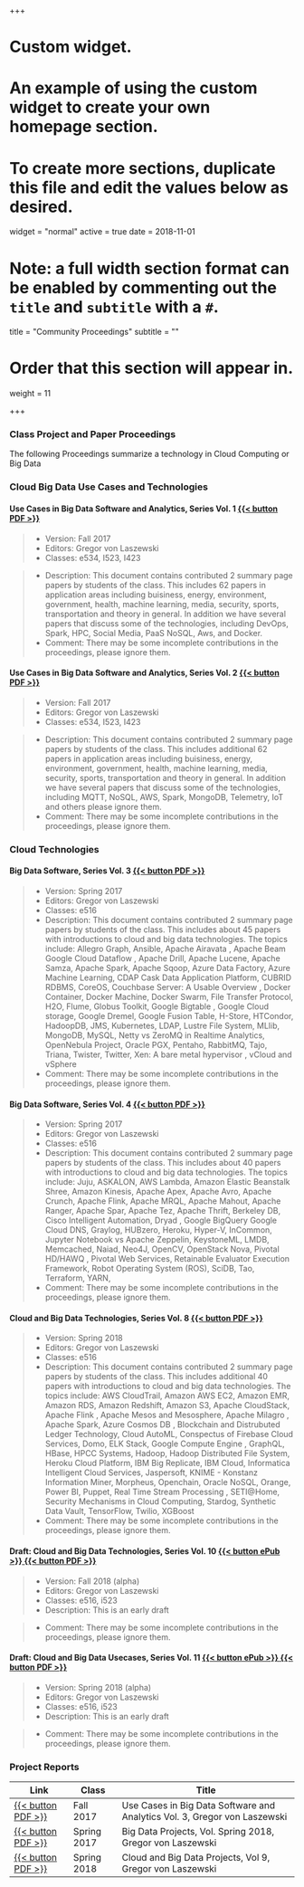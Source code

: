+++
# Custom widget.
# An example of using the custom widget to create your own homepage section.
# To create more sections, duplicate this file and edit the values below as desired.
widget = "normal"
active = true
date = 2018-11-01

# Note: a full width section format can be enabled by commenting out the `title` and `subtitle` with a `#`.
title = "Community Proceedings"
subtitle = ""

# Order that this section will appear in.
weight = 11

+++



### Class Project and Paper Proceedings

The following Proceedings summarize a technology in Cloud Computing or
Big Data



### Cloud Big Data Use Cases and Technologies

#### Use Cases in Big Data Software and Analytics, Series Vol. 1 [ {{< button PDF >}} ](http://cyberaide.org/papers/vonLaszewski-i523-v1.pdf) 

> * Version: Fall 2017
> * Editors: Gregor von Laszewski
> * Classes: e534, I523, I423

> * Description: This document contains contributed 2 summary page
>   papers by students of the class. This includes 62 papers in
>   application areas including buisiness, energy, environment,
>   government, health, machine learning, media, security, sports,
>   transportation and theory in general. In addition we have several
>   papers that discuss some of the technologies, including DevOps,
>   Spark, HPC, Social Media, PaaS NoSQL, Aws, and Docker.
> * Comment: There may be some incomplete contributions in the proceedings,
>   please ignore them.

#### Use Cases in Big Data Software and Analytics, Series Vol. 2 [ {{< button PDF >}} ](http://cyberaide.org/papers/vonLaszewski-i523-v2.pdf)

> * Version: Fall 2017
> * Editors: Gregor von Laszewski
> * Classes: e534, I523, I423

> * Description: This document contains contributed 2 summary page
>   papers by students of the class. This includes additional 62 papers in
>   application areas including buisiness, energy, environment,
>   government, health, machine learning, media, security, sports,
>   transportation and theory in general. In addition we have several
>   papers that discuss some of the technologies, including MQTT,
>   NoSQL, AWS, Spark, MongoDB, Telemetry, IoT and others
>   please ignore them.
> * Comment: There may be some incomplete contributions in the proceedings,
>   please ignore them.


### Cloud Technologies


#### Big Data Software,  Series Vol. 3 [ {{< button PDF >}} ](https://github.com/cloudmesh/sp17-i524/raw/master/paper1/proceedings.pdf)

> * Version: Spring 2017
> * Editors: Gregor von Laszewski
> * Classes: e516
> * Description: This document contains contributed 2 summary page
>   papers by students of the class. This includes about 45 papers
>   with introductions to cloud and big data technologies. The topics
>   include: Allegro Graph, Ansible, Apache Airavata , Apache Beam
>   Google Cloud Dataflow , Apache Drill, Apache Lucene, Apache Samza,
>   Apache Spark, Apache Sqoop, Azure Data Factory, Azure Machine
>   Learning, CDAP Cask Data Application Platform, CUBRID RDBMS,
>   CoreOS, Couchbase Server: A Usable Overview , Docker Container,
>   Docker Machine, Docker Swarm, File Transfer Protocol, H2O, Flume,
>   Globus Toolkit, Google Bigtable , Google Cloud storage, Google
>   Dremel, Google Fusion Table, H-Store, HTCondor, HadoopDB, JMS,
>   Kubernetes, LDAP, Lustre File System, MLlib, MongoDB, MySQL, Netty
>   vs ZeroMQ in Realtime Analytics, OpenNebula Project, Oracle PGX,
>   Pentaho, RabbitMQ, Tajo, Triana, Twister, Twitter, Xen: A bare
>   metal hypervisor , vCloud and vSphere
> * Comment: There may be some incomplete contributions in the proceedings,
>   please ignore them.

#### Big Data Software,  Series Vol. 4 [ {{< button PDF >}} ](https://github.com/cloudmesh/sp17-i524/raw/master/paper2/proceedings.pdf) 

> * Version: Spring 2017
> * Editors: Gregor von Laszewski
> * Classes: e516
> * Description: This document contains contributed 2 summary page
>   papers by students of the class. This includes about 40 papers
>   with introductions to cloud and big data technologies. The topics
>  include: Juju, ASKALON, AWS Lambda, Amazon Elastic Beanstalk Shree,
>  Amazon Kinesis, Apache Apex, Apache Avro, Apache Crunch, Apache
>  Flink, Apache MRQL, Apache Mahout, Apache Ranger, Apache Spar,
>  Apache Tez, Apache Thrift, Berkeley DB, Cisco Intelligent
>  Automation, Dryad , Google BigQuery Google Cloud DNS, Graylog,
>  HUBzero, Heroku, Hyper-V, InCommon, Jupyter Notebook vs Apache
>  Zeppelin, KeystoneML, LMDB, Memcached, Naiad, Neo4J, OpenCV,
>  OpenStack Nova, Pivotal HD/HAWQ , Pivotal Web Services, Retainable
>  Evaluator Execution Framework, Robot Operating System (ROS), SciDB,
>  Tao, Terraform, YARN,
> * Comment: There may be some incomplete contributions in the proceedings,
>   please ignore them.



#### Cloud and Big Data Technologies,  Series Vol. 8 [ {{< button PDF >}} ](http://cyberaide.org/papers/vonLaszewski-cloud-vol-8.pdf) 


> * Version: Spring 2018
> * Editors: Gregor von Laszewski
> * Classes: e516
> * Description: This document contains contributed 2 summary page
>   papers by students of the class. This includes additional 40
>   papers with introductions to cloud and big data technologies. The
>   topics include: AWS CloudTrail, Amazon AWS EC2, Amazon EMR, Amazon
>   RDS, Amazon Redshift, Amazon S3, Apache CloudStack, Apache Flink ,
>   Apache Mesos and Mesosphere, Apache Milagro , Apache Spark, Azure
>   Cosmos DB , Blockchain and Distrubuted Ledger Technology, Cloud
>   AutoML, Conspectus of Firebase Cloud Services, Domo, ELK Stack,
>   Google Compute Engine , GraphQL, HBase, HPCC Systems, Hadoop,
>   Hadoop Distributed File System, Heroku Cloud Platform, IBM Big
>   Replicate, IBM Cloud, Informatica Intelligent Cloud Services,
>   Jaspersoft, KNIME - Konstanz Information Miner, Morpheus,
>   Openchain, Oracle NoSQL, Orange, Power BI, Puppet, Real Time
>   Stream Processing , SETI@Home, Security Mechanisms in Cloud
>   Computing, Stardog, Synthetic Data Vault, TensorFlow, Twilio,
>   XGBoost
> * Comment: There may be some incomplete contributions in the proceedings,
>   please ignore them.

#### Draft: Cloud and Big Data Technologies,  Series Vol. 10 [ {{< button ePub >}} ](https://github.com/cloudmesh-community/proceedings-fa18/raw/master/vonLaszewski-proceedings-fa18-papers.epub) [ {{< button PDF >}} ](https://github.com/cloudmesh-community/proceedings-fa18/raw/master/vonLaszewski-proceedings-fa18-papers.pdf) 

> * Version: Fall 2018 (alpha)
> * Editors: Gregor von Laszewski
> * Classes: e516, i523
> * Description: This is an early draft

> * Comment: There may be some incomplete contributions in the proceedings,
>   please ignore them.

#### Draft: Cloud and Big Data Usecases,  Series Vol. 11 [ {{< button ePub >}} ](https://github.com/cloudmesh-community/proceedings-fa18/raw/master/vonLaszewski-proceedings-fa18-projects.epub) [ {{< button PDF >}} ](https://github.com/cloudmesh-community/proceedings-fa18/raw/master/vonLaszewski-proceedings-fa18-projects.pdf) 

> * Version: Spring 2018 (alpha)
> * Editors: Gregor von Laszewski
> * Classes: e516, i523
> * Description: This is an early draft

> * Comment: There may be some incomplete contributions in the proceedings,
>   please ignore them.


### Project Reports

Link | Class |  Title 
|------ | --- | -------------
[ {{< button PDF >}} ](http://cyberaide.org/papers/vonLaszewski-i523-v3.pdf) | Fall 2017 | Use Cases in Big Data Software and Analytics Vol. 3, Gregor von Laszewski
[ {{< button PDF >}} ](https://github.com/cloudmesh/sp17-i524/blob/master/project/projects.pdf) | Spring 2017 | Big Data Projects, Vol. Spring 2018, Gregor von Laszewski
[ {{< button PDF >}} ](http://cyberaide.org/papers/vonLaszewski-cloud-vol-9.pdf) | Spring 2018 | Cloud and Big Data Projects, Vol 9, Gregor von Laszewski
